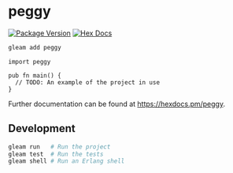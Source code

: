 # peggy

[![Package Version](https://img.shields.io/hexpm/v/peggy)](https://hex.pm/packages/peggy)
[![Hex Docs](https://img.shields.io/badge/hex-docs-ffaff3)](https://hexdocs.pm/peggy/)

```sh
gleam add peggy
```
```gleam
import peggy

pub fn main() {
  // TODO: An example of the project in use
}
```

Further documentation can be found at <https://hexdocs.pm/peggy>.

## Development

```sh
gleam run   # Run the project
gleam test  # Run the tests
gleam shell # Run an Erlang shell
```
